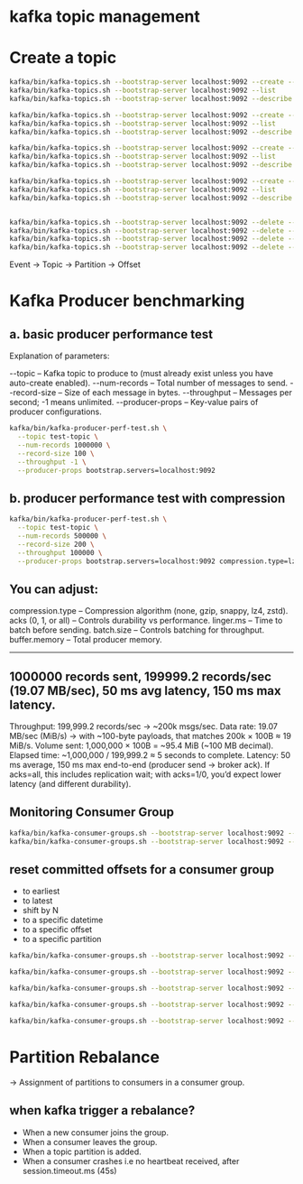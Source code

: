 


kafka topic management
========================


# Create a topic

```bash
kafka/bin/kafka-topics.sh --bootstrap-server localhost:9092 --create --topic topic1 --partitions 1
kafka/bin/kafka-topics.sh --bootstrap-server localhost:9092 --list
kafka/bin/kafka-topics.sh --bootstrap-server localhost:9092 --describe --topic topic1

kafka/bin/kafka-topics.sh --bootstrap-server localhost:9092 --create --topic topic2 --partitions 2
kafka/bin/kafka-topics.sh --bootstrap-server localhost:9092 --list
kafka/bin/kafka-topics.sh --bootstrap-server localhost:9092 --describe --topic topic2

kafka/bin/kafka-topics.sh --bootstrap-server localhost:9092 --create --topic topic3 --partitions 3
kafka/bin/kafka-topics.sh --bootstrap-server localhost:9092 --list
kafka/bin/kafka-topics.sh --bootstrap-server localhost:9092 --describe --topic topic3

kafka/bin/kafka-topics.sh --bootstrap-server localhost:9092 --create --topic topic4 --partitions 40
kafka/bin/kafka-topics.sh --bootstrap-server localhost:9092 --list
kafka/bin/kafka-topics.sh --bootstrap-server localhost:9092 --describe --topic topic4


kafka/bin/kafka-topics.sh --bootstrap-server localhost:9092 --delete --topic topic1
kafka/bin/kafka-topics.sh --bootstrap-server localhost:9092 --delete --topic topic2
kafka/bin/kafka-topics.sh --bootstrap-server localhost:9092 --delete --topic topic3
kafka/bin/kafka-topics.sh --bootstrap-server localhost:9092 --delete --topic topic4

``` 


Event -> Topic -> Partition -> Offset


Kafka Producer benchmarking
==========================


a. basic producer performance test
--------------------------------
Explanation of parameters:

--topic – Kafka topic to produce to (must already exist unless you have auto-create enabled).
--num-records – Total number of messages to send.
--record-size – Size of each message in bytes.
--throughput – Messages per second; -1 means unlimited.
--producer-props – Key-value pairs of producer configurations.


```bash
kafka/bin/kafka-producer-perf-test.sh \
  --topic test-topic \
  --num-records 1000000 \
  --record-size 100 \
  --throughput -1 \
  --producer-props bootstrap.servers=localhost:9092
```

b. producer performance test with compression
-----------------------------------

```bash
kafka/bin/kafka-producer-perf-test.sh \
  --topic test-topic \
  --num-records 500000 \
  --record-size 200 \
  --throughput 100000 \
  --producer-props bootstrap.servers=localhost:9092 compression.type=lz4 acks=1
```

You can adjust:
----------------
compression.type – Compression algorithm (none, gzip, snappy, lz4, zstd).
acks (0, 1, or all) – Controls durability vs performance.
linger.ms – Time to batch before sending.
batch.size – Controls batching for throughput.
buffer.memory – Total producer memory.


------------------
1000000 records sent, 199999.2 records/sec (19.07 MB/sec), 50 ms avg latency, 150 ms max latency.
------------------
Throughput: 199,999.2 records/sec → ~200k msgs/sec.
Data rate: 19.07 MB/sec (MiB/s) → with ~100-byte payloads, that matches 200k × 100B ≈ 19 MiB/s.
Volume sent: 1,000,000 × 100B = ~95.4 MiB (~100 MB decimal).
Elapsed time: ~1,000,000 / 199,999.2 ≈ 5 seconds to complete.
Latency: 50 ms average, 150 ms max end-to-end (producer send → broker ack).
If acks=all, this includes replication wait; with acks=1/0, you’d expect lower latency (and different durability).





Monitoring Consumer Group
----------------------------


```bash
kafka/bin/kafka-consumer-groups.sh --bootstrap-server localhost:9092 --list
kafka/bin/kafka-consumer-groups.sh --bootstrap-server localhost:9092 --describe --group consumer-group-1
```

reset committed offsets for a consumer group
--------------------------------------

- to earliest
- to latest
- shift by N
- to a specific datetime
- to a specific offset
- to a specific partition


```bash
kafka/bin/kafka-consumer-groups.sh --bootstrap-server localhost:9092 --group consumer-group-1 --execute --reset-offsets --to-earliest --all-topics

kafka/bin/kafka-consumer-groups.sh --bootstrap-server localhost:9092 --group consumer-group-1 --execute --reset-offsets --to-latest --all-topics

kafka/bin/kafka-consumer-groups.sh --bootstrap-server localhost:9092 --group consumer-group-1 --execute --reset-offsets --shift-by -100 --all-topics

kafka/bin/kafka-consumer-groups.sh --bootstrap-server localhost:9092 --group consumer-group-1 --execute --reset-offsets --shift-by 100 --all-topics

kafka/bin/kafka-consumer-groups.sh --bootstrap-server localhost:9092 --group consumer-group-1 --execute --reset-offsets --to-datetime 2025-08-14T17:24:35.000Z --all-topics

```






Partition Rebalance
========================

-> Assignment of partitions to consumers in a consumer group.

when kafka trigger a rebalance?
------------------------

- When a new consumer joins the group.
- When a consumer leaves the group.
- When a topic partition is added.
- When a consumer crashes i.e no heartbeat received, after session.timeout.ms (45s)